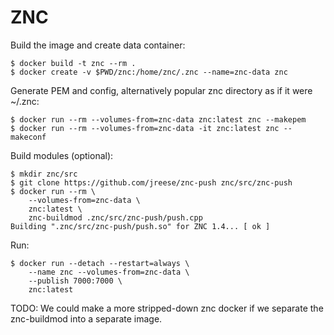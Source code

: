 # ZNC

Build the image and create data container:

```shell
$ docker build -t znc --rm .
$ docker create -v $PWD/znc:/home/znc/.znc --name=znc-data znc
```

Generate PEM and config, alternatively popular znc directory as if it were ~/.znc:

```shell
$ docker run --rm --volumes-from=znc-data znc:latest znc --makepem
$ docker run --rm --volumes-from=znc-data -it znc:latest znc --makeconf
```

Build modules (optional):
```shell
$ mkdir znc/src
$ git clone https://github.com/jreese/znc-push znc/src/znc-push
$ docker run --rm \
    --volumes-from=znc-data \
    znc:latest \
    znc-buildmod .znc/src/znc-push/push.cpp
Building ".znc/src/znc-push/push.so" for ZNC 1.4... [ ok ]
```

Run:
```
$ docker run --detach --restart=always \
    --name znc --volumes-from=znc-data \
    --publish 7000:7000 \
    znc:latest
```


TODO: We could make a more stripped-down znc docker if we separate the
znc-buildmod into a separate image.
